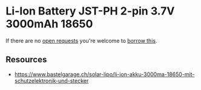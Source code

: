 # Li-Ion Battery JST-PH 2-pin 3.7V 3000mAh 18650
If there are no [open requests](../../../../issues?q=is%3Aissue+is%3Aopen+%22Li-Ion+Battery+JST-PH+2-pin+3.7V+3000mAh+18650%22+in%3Atitle) you're welcome to [borrow this](../../../../issues/new?title=Borrow+request+for+Li-Ion+Battery+JST-PH+2-pin+3.7V+3000mAh+18650&body=1+piece+of+%5Bthis%5D%28..%2Fblob%2Fmain%2F.%2FParts%2FBatteries%2FLi-Ion_Battery_JST-PH_2-pin_3.7V_3000mAh_18650.md%29+for+~2+weeks.).

## Resources
- https://www.bastelgarage.ch/solar-lipo/li-ion-akku-3000ma-18650-mit-schutzelektronik-und-stecker
